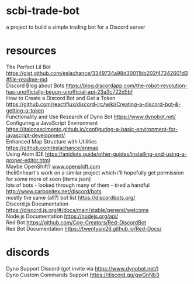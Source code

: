# scbi-trade-bot  
a project to build a simple trading bot for a Discord server  
  
# resources  
The Perfect Lil Bot https://gist.github.com/eslachance/3349734a98d30011bb202f47342601d3#file-readme-md  
Discord Blog about Bots https://blog.discordapp.com/the-robot-revolution-has-unofficially-begun-unofficial-api-23a3c722d5bf  
How to Create a Discord Bot and Get a Token https://github.com/reactiflux/discord-irc/wiki/Creating-a-discord-bot-&-getting-a-token  
Functionality and Use Research of Dyno Bot https://www.dynobot.net/  
Configuring a JavaScript Environment https://italonascimento.github.io/configuring-a-basic-environment-for-javascript-development/  
Enhanced Map Structure with Utilities https://github.com/eslachance/enmap  
Using Atom IDE https://anidiots.guide/other-guides/installing-and-using-a-proper-editor.html  
Maybe OpenShift? www.openshift.com  
theli0nheart's work on a similar project which i'll hopefully get permission for some more of soon [items.json]  
lots of bots - looked through many of them - tried a handful http://www.carbonitex.net/discord/bots  
mostly the same (all?) bot list https://discordbots.org/  
Discord.js Documentation https://discord.js.org/#/docs/main/stable/general/welcome  
Node.js Documentation https://nodejs.org/api/  
Red Bot https://github.com/Cog-Creators/Red-DiscordBot  
Red Bot Documentation https://twentysix26.github.io/Red-Docs/  
  
# discords    
Dyno Support Discord (get invite via https://www.dynobot.net/)  
Dyno Custom Commands Support https://discord.gg/gwGnNb3  
